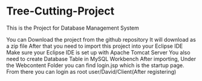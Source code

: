 # Tree-Cutting-Project
This is the Project for Database Management System

You can Download the project from the github repository
It will download as a zip file
After that you need to import this project into your Eclipse IDE
Make sure your Eclipse IDE is set up with Apache Tomcat Server
You also need to create Database Table in MySQL Workbench
After importing, Under the Webcontent Folder you can find login.jsp which is the startup page. 
From there you can login as root user/David/Client(After registering)

